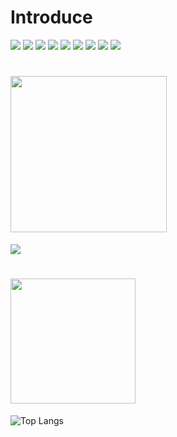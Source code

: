 # Introduce
<img src="https://img.shields.io/badge/c++-00599C?style=for-the-badge&logo=c%2B%2B&logoColor=white">
  <img src="https://img.shields.io/badge/python-3776AB?style=for-the-badge&logo=python&logoColor=white">
  <img src="https://img.shields.io/badge/html5-E34F26?style=for-the-badge&logo=html5&logoColor=white">
  <img src="https://img.shields.io/badge/css-1572B6?style=for-the-badge&logo=css3&logoColor=white">
  <img src="https://img.shields.io/badge/javascript-F7DF1E?style=for-the-badge&logo=javascript&logoColor=black"> 
  <img src="https://img.shields.io/badge/oracle-F80000?style=for-the-badge&logo=oracle&logoColor=white"> 
  <img src="https://img.shields.io/badge/mysql-4479A1?style=for-the-badge&logo=mysql&logoColor=white"> 
  <img src="https://img.shields.io/badge/mariaDB-003545?style=for-the-badge&logo=mariaDB&logoColor=white"> 
  <img src="https://img.shields.io/badge/mongoDB-47A248?style=for-the-badge&logo=MongoDB&logoColor=white">
  
# <img src="https://github.com/user-attachments/assets/5e571547-b799-4cda-9bf2-9eaac2d44832" width="250">
<img src="https://dreamhack-readme-stats.vercel.app/api/stats?username=Tjdmin1" />

# <img src="https://github.com/user-attachments/assets/d7627b7f-3691-4821-bfd6-3bb33b5ef4fd" width="200">
![Top Langs](https://github-readme-stats.vercel.app/api/top-langs/?username=Tjdmin1&show_icons=true&layout=compact)
